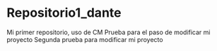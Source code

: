 # Repositorio1_dante
Mi primer repositorio, uso de CM
Prueba para el paso de modificar mi proyecto
Segunda prueba para modificar mi proyecto
